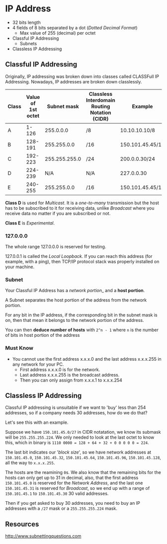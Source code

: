 # IP Address

* 32 bits length
* 4 fields of 8 bits separated by a dot (_Dotted Decimal Format_)
    * Max value of 255 (decimal) per octet
* Classful IP Addressing
    * Subnets
* Classless IP Addressing

## Classful IP Addressing

Originally, IP addressing was broken down into classes called CLASSFull IP Addressing. Nowadays, IP addresses are broken down classlessly.

| Class | Value of 1st octet |   Subnet mask   | Classless Interdomain Routing Notation (CIDR) |      Example     |
| ----- | ------------------ | --------------- | --------------------------------------------- | ---------------- |
|   A   |       1-126        | 255.0.0.0       | /8                                            | 10.10.10.10/8    |
|   B   |       128-191      | 255.255.0.0     | /16                                           | 150.101.45.45/16 |
|   C   |       192-223      | 255.255.255.0   | /24                                           | 200.0.0.30/24    |
|   D   |       224-239      | N/A             | N/A                                           | 227.0.0.30       |
|   E   |       240-255      | 255.255.0.0     | /16                                           | 150.101.45.45/16 |


__Class D__ is used for _Multicast_. It is a _one-to-many_ transmission but the host has to be subscribed to it for receiving data, unlike _Broadcast_ where you receive data no matter if you are subscribed or not.

__Class E__ is _Experimental_.

### 127.0.0.0

The whole range 127.0.0.0 is reserved for testing.

127.0.0.1 is called the _Local Loopback_. If you can reach this address (for example, with a ping), then TCP/IP protocol stack was properly installed on your machine.

### Subnet

Your Classful IP Address has a _network portion__ and a __host portion__.

A Subnet separates the host portion of the address from the network portion.

For any bit in the IP address, if the corresponding bit in the subnet mask is on, then that mean it belongs to the network portion of the address.

You can then __deduce number of hosts__ with `2^n - 1` where `n` is the number of bits in host portion of the address

### Must Know

* You cannot use the first address x.x.x.0 and the last address x.x.x.255 in any network for your PC.
    * First address x.x.x.0 is for the network.
    * Last address x.x.x.255 is the broadcast address.
    * Then you can only assign from x.x.x.1 to x.x.x.254

## Classless IP Addressing

Classful IP addressing is unsuitable if we want to 'buy' less than 254 addresses, so if a company needs 30 addresses, how do we do that?

Let's see this with an example.

Suppose we have `150.101.45.0/27` in CIDR notatation, we know its submask will be `255.255.255.224`. We only needed to look at the last octet to know this, which in binary is `1110 0000 = 128 + 64 + 32 + 0 0 0 0 0 = 224`.

The last bit indicates our '_block size_', so we have network addresses at `150.101.45.0`, `150.101.45.32`, `150.101.45.64`, `150.101.45.96`, `150.101.45.128`, all the way to `x.x.x.255`.

The hosts are the reamining `0`s. We also know that the remaining bits for the hosts can only get up to 31 in decimal, also, that the first address `150.101.45.0` is reserved for the _Network Address_, and the last one `150.101.45.31` is reserved for _Broadcast_, so we end up with a range of `150.101.45.1` to `150.101.45.30` 30 valid addresses.

Then if you get asked to buy 30 addresses, you need to buy an IP addresses with a `/27` mask or a `255.255.255.224` mask.

## Resources

http://www.subnettingquestions.com
